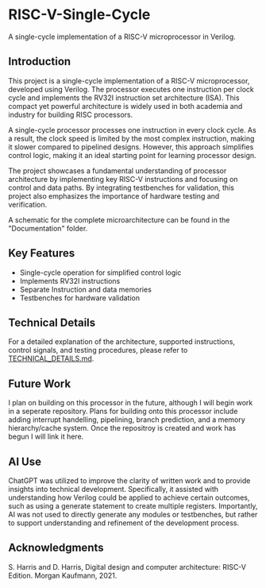 # RISC-V-Single-Cycle
A single-cycle implementation of a RISC-V microprocessor in Verilog.

## Introduction
This project is a single-cycle implementation of a RISC-V microprocessor, developed using Verilog. The processor executes one instruction per clock cycle and implements the RV32I instruction set architecture (ISA). This compact yet powerful architecture is widely used in both academia and industry for building RISC processors.

A single-cycle processor processes one instruction in every clock cycle. As a result, the clock speed is limited by the most complex instruction, making it slower compared to pipelined designs. However, this approach simplifies control logic, making it an ideal starting point for learning processor design.

The project showcases a fundamental understanding of processor architecture by implementing key RISC-V instructions and focusing on control and data paths. By integrating testbenches for validation, this project also emphasizes the importance of hardware testing and verification.

A schematic for the complete microarchitecture can be found in the "Documentation" folder.

## Key Features
- Single-cycle operation for simplified control logic
- Implements RV32I instructions
- Separate Instruction and data memories
- Testbenches for hardware validation

## Technical Details
For a detailed explanation of the architecture, supported instructions, control signals, and testing procedures, please refer to [TECHNICAL_DETAILS.md](Documentation/Technical_Documentation.md).

## Future Work
I plan on building on this processor in the future, although I will begin work in a seperate repository. Plans for building onto this processor include adding interrupt handelling, pipelining, branch prediction, and a memory hierarchy/cache system. Once the repositroy is created and work has begun I will link it here.

## AI Use
ChatGPT was utilized to improve the clarity of written work and to provide insights into technical development. Specifically, it assisted with understanding how Verilog could be applied to achieve certain outcomes, such as using a generate statement to create multiple registers. Importantly, AI was not used to directly generate any modules or testbenches, but rather to support understanding and refinement of the development process.

## Acknowledgments
S. Harris and D. Harris, Digital design and computer architecture: RISC-V Edition. Morgan Kaufmann, 2021.
